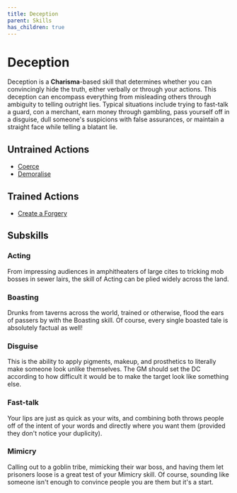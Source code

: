 ```yaml
---
title: Deception
parent: Skills
has_children: true
---
```


# Deception
Deception is a **Charisma**-based skill that determines whether you can convincingly hide the truth, either verbally or through your actions. This deception can encompass everything from misleading others through ambiguity to telling outright lies. Typical situations include trying to fast-talk a guard, con a merchant, earn money through gambling, pass yourself off in a disguise, dull someone's suspicions with false assurances, or maintain a straight face while telling a blatant lie.

## Untrained Actions
* [Coerce](https://stormchaserroleplaying.com/stormchaserRPG/Skills/Intimidation/Coerce)
* [Demoralise](https://stormchaserroleplaying.com/stormchaserRPG/Skills/Intimidation/Demoralise)

## Trained Actions
* [Create a Forgery](https://stormchaserroleplaying.com/stormchaserRPG/Skills/Intimidation/Forgery)

## Subskills

### Acting
From impressing audiences in amphitheaters of large cites to tricking mob bosses in sewer lairs, the skill of Acting can be plied widely across the land.

### Boasting
Drunks from taverns across the world, trained or otherwise, flood the ears of passers by with the Boasting skill. Of course, every single boasted tale is absolutely factual as well! 

### Disguise
This is the ability to apply pigments, makeup, and prosthetics to literally make someone look unlike themselves. The GM should set the DC according to how difficult it would be to make the target look like something else.

### Fast-talk
Your lips are just as quick as your wits, and combining both throws people off of the intent of your words and directly where you want them (provided they don't notice your duplicity).

### Mimicry
Calling out to a goblin tribe, mimicking their war boss, and having them let prisoners loose is a great test of your Mimicry skill. Of course, sounding like someone isn't enough to convince people you are them but it's a start.
